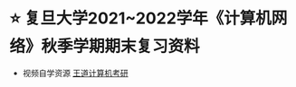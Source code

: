 # :star: 复旦大学2021~2022学年《计算机网络》秋季学期期末复习资料

- 视频自学资源 [王道计算机考研](https://www.bilibili.com/video/BV19E411D78Q?from=search&seid=15031313008683801555&spm_id_from=333.337.0.0)

